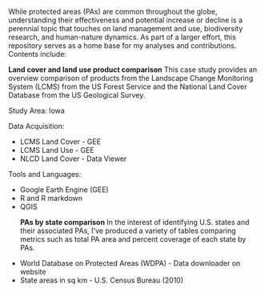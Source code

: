 While protected areas (PAs) are common throughout the globe, understanding their effectiveness and potential increase or decline is a perennial topic that touches on land management and use, biodiversity research, and human-nature dynamics. As part of a larger effort, this repository serves as a home base for my analyses and contributions. Contents include: 

<strong>Land cover and land use product comparison</strong>
This case study provides an overview comparison of products from the Landscape Change Monitoring System (LCMS) from the US Forest Service and the National Land Cover Database from the US Geological Survey. 

<p>Study Area: Iowa</p>

<p>Data Acquisition:
<ul>
<li>LCMS Land Cover - GEE</li>
<li>LCMS Land Use - GEE </li>
<li>NLCD Land Cover - Data Viewer</li>
</ul>

<p>Tools and Languages:
<ul>
  <li> Google Earth Engine (GEE)</li>
  <li>R and R markdown</li>
  <li> QGIS</li>
</p>
</p>

<strong>PAs by state comparison</strong>
In the interest of identifying U.S. states and their associated PAs, I've produced a variety of tables comparing metrics such as total PA area and percent coverage of each state by PAs. 

<p><Data Acquisition:
<ul>
  <li>World Database on Protected Areas (WDPA) - Data downloader on website</li>
  <li> State areas in sq km - U.S. Census Bureau (2010)</li>
</ul>
</p>
